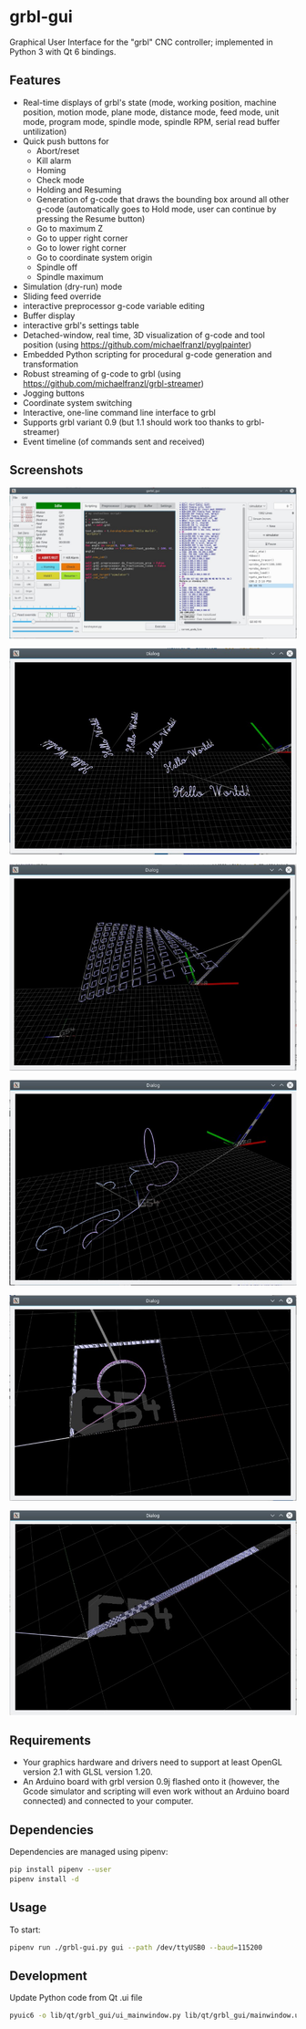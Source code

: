 # grbl-gui

Graphical User Interface for the "grbl" CNC controller; implemented in Python 3 with Qt 6 bindings.


## Features

* Real-time displays of grbl's state (mode, working position, machine position, motion mode, plane
    mode, distance mode, feed mode, unit mode, program mode, spindle mode, spindle RPM, serial read
    buffer untilization)
* Quick push buttons for
   * Abort/reset
   * Kill alarm
   * Homing
   * Check mode
   * Holding and Resuming
   * Generation of g-code that draws the bounding box around all other g-code (automatically goes to
       Hold mode, user can continue by pressing the Resume button)
   * Go to maximum Z
   * Go to upper right corner
   * Go to lower right corner
   * Go to coordinate system origin
   * Spindle off
   * Spindle maximum
* Simulation (dry-run) mode
* Sliding feed override
* interactive preprocessor g-code variable editing
* Buffer display
* interactive grbl's settings table
* Detached-window, real time, 3D visualization of g-code and tool position (using https://github.com/michaelfranzl/pyglpainter)
* Embedded Python scripting for procedural g-code generation and transformation
* Robust streaming of g-code to grbl (using https://github.com/michaelfranzl/grbl-streamer)
* Jogging buttons
* Coordinate system switching
* Interactive, one-line command line interface to grbl
* Supports grbl variant 0.9 (but 1.1 should work too thanks to grbl-streamer)
* Event timeline (of commands sent and received)


## Screenshots

![The main window](screenshots/helloworldgui.jpg)

![The simulator window](screenshots/helloworldsim.jpg)

![The simulator window](screenshots/bumpifysim.jpg)

![The simulator window](screenshots/circletestsim.jpg)

![The simulator window](screenshots/lasercutsim.jpg)

![The simulator window](screenshots/pixeltolasersim.jpg)


## Requirements

* Your graphics hardware and drivers need to support at least OpenGL version 2.1 with GLSL version 1.20.
* An Arduino board with grbl version 0.9j flashed onto it (however, the Gcode simulator and scripting will even work without an Arduino board connected) and connected to your computer.



## Dependencies

Dependencies are managed using pipenv:

```sh
pip install pipenv --user
pipenv install -d
```

## Usage

To start:

```sh
pipenv run ./grbl-gui.py gui --path /dev/ttyUSB0 --baud=115200
```

## Development

Update Python code from Qt .ui file

```sh
pyuic6 -o lib/qt/grbl_gui/ui_mainwindow.py lib/qt/grbl_gui/mainwindow.ui
```
